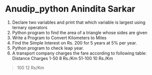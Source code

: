 # Anudip_python Anindita Sarkar
1. Declare two variables and print that which variable is largest using ternary operators
2. Python program to find the area of a triangle whose sides are given
3. Write a Program to Convert Kilometers to Miles
4. Find the Simple Interest on Rs. 200 for 5 years at 5% per year.
5. Python program to check leap year.
6. A transport company charges the fare according to following table:
Distance Charges
1-50 8 Rs./Km
51-100 10 Rs./Km
> 100 12 Rs/Km
